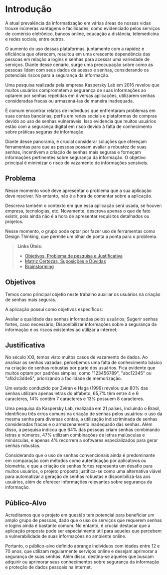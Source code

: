 # Introdução

A atual prevalência da informatização em várias áreas de nossas vidas trouxe inúmeras vantagens e facilidades, como evidenciado pelos serviços de comércio eletrônico, bancos online, educação a distância, telemedicina e redes sociais, entre outros.

O aumento do uso dessas plataformas, juntamente com a rapidez e eficiência que oferecem, resultou em uma crescente dependência das pessoas em relação a logins e senhas para acessar uma variedade de serviços. Diante desse cenário, surge uma preocupação sobre como as pessoas lidam com seus dados de acesso e senhas, considerando os potenciais riscos para a segurança da informação.

Uma pesquisa realizada pela empresa Kaspersky Lab em 2016 revelou que muitos usuários comprometem a segurança de suas informações ao optarem por senhas repetidas em diversas aplicações, utilizarem senhas consideradas fracas ou armazená-las de maneira inadequada.

É comum encontrar relatos de indivíduos que enfrentaram problemas em suas contas bancárias, perfis em redes sociais e plataformas de compras devido ao uso de senhas vulneráveis. Isso evidencia que muitos usuários estão com a segurança digital em risco devido à falta de conhecimento sobre práticas seguras de informação.

Diante desse panorama, é crucial considerar soluções que ofereçam ferramentas para que as pessoas possam avaliar a robustez de suas senhas, incentivem a criação de senhas mais seguras e forneçam informações pertinentes sobre segurança da informação. O objetivo principal é minimizar o risco de vazamento de informações sensíveis.



## Problema
Nesse momento você deve apresentar o problema que a sua aplicação deve  resolver. No entanto, não é a hora de comentar sobre a aplicação.

Descreva também o contexto em que essa aplicação será usada, se  houver: empresa, tecnologias, etc. Novamente, descreva apenas o que de  fato existir, pois ainda não é a hora de apresentar requisitos  detalhados ou projetos.

Nesse momento, o grupo pode optar por fazer uso  de ferramentas como Design Thinking, que permite um olhar de ponta a ponta para o problema.

> **Links Úteis**:
> - [Objetivos, Problema de pesquisa e Justificativa](https://medium.com/@versioparole/objetivos-problema-de-pesquisa-e-justificativa-c98c8233b9c3)
> - [Matriz Certezas, Suposições e Dúvidas](https://medium.com/educa%C3%A7%C3%A3o-fora-da-caixa/matriz-certezas-suposi%C3%A7%C3%B5es-e-d%C3%BAvidas-fa2263633655)
> - [Brainstorming](https://www.euax.com.br/2018/09/brainstorming/)

## Objetivos

Temos como principal objetio neste trabalho  auxiliar os usuários na criação de senhas mais seguras.

A aplicação possui como objetivos específicos:

Avaliar a qualidade das senhas informadas pelos usuários;
Sugerir senhas fortes, caso necessário;
Disponibilizar informações sobre a segurança da informação e os riscos existentes ao utilizar a internet;

## Justificativa

No século XXI, temos visto muitos casos de vazamento de dados. Ao analisar as senhas vazadas, percebemos uma falta de conhecimento básico na criação de senhas robustas por parte dos usuários. Fica evidente que muitos optam por padrões simples, como "123456789", "abc12345" ou "a1b2c3d4e5", priorizando a facilidade de memorização.

Um estudo conduzido por Zviran e Haga (1999) revelou que 80% das senhas utilizam apenas letras do alfabeto, 65,7% têm entre 4 e 6 caracteres, 14% contêm 7 caracteres e 13% possuem 8 caracteres.

Uma pesquisa da Kaspersky Lab, realizada em 21 países, incluindo o Brasil, identificou três erros comuns na criação de senhas pelos usuários: o uso da mesma senha para diversas contas, a utilização indiscriminada de senhas consideradas fracas e o armazenamento inadequado das senhas. Além disso, a pesquisa indicou que 64% das pessoas criam senhas combinando letras e números, 47% utilizam combinações de letras maiúsculas e minúsculas, e apenas 4% recorrem a softwares especializados para gerar senhas robustas.

Considerando que o uso de senhas convencionais ainda é predominante em comparação com métodos como autenticação por aplicativos ou biometria, e que a criação de senhas fortes representa um desafio para muitos usuários, o projeto proposto justifica-se como uma alternativa viável para automatizar a geração de senhas robustas e disponibilizá-las aos usuários, além de oferecer informações relevantes sobre segurança da informação.
## Público-Alvo

Acreditamos que o projeto em questão tem potencial para beneficiar um amplo grupo de pessoas, dado que o uso de serviços que requerem senhas e logins ainda é bastante comum. No entanto, é crucial destacar que a aplicação proposta pode ser especialmente útil para aqueles que percebem a vulnerabilidade de suas informações no ambiente online.

Portanto, o público-alvo definido abrange indivíduos com idades entre 12 e 70 anos, que utilizam regularmente serviços online e desejam aprimorar a segurança de suas senhas. Além disso, destina-se àqueles que buscam adquirir ou aprimorar seus conhecimentos sobre segurança da informação e proteção de dados pessoais na internet. 

